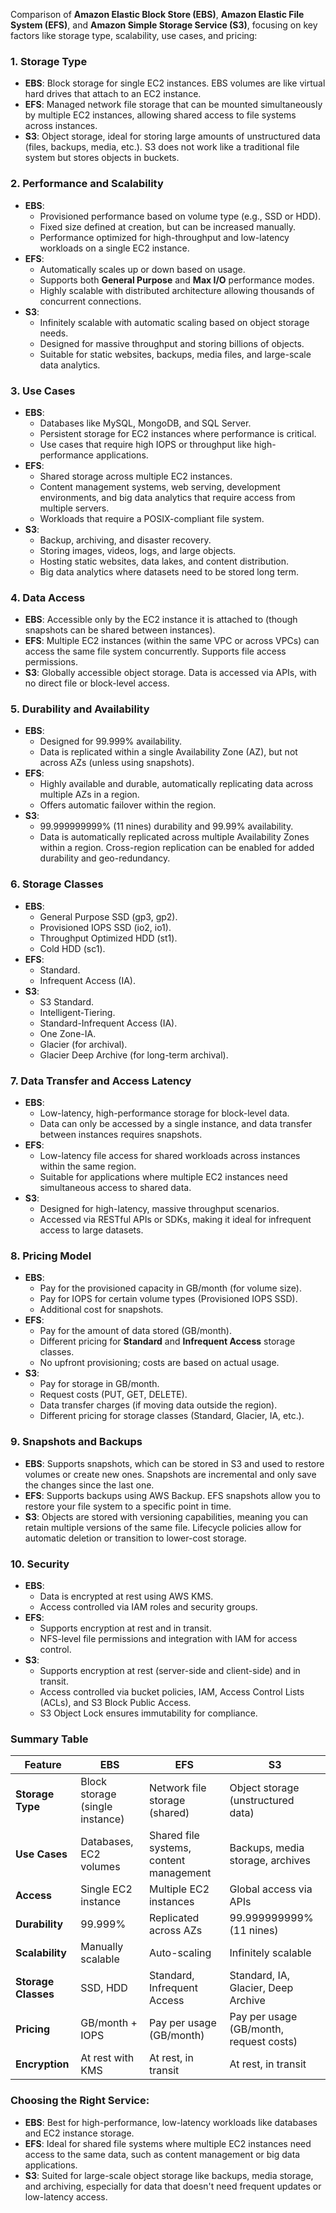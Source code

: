 Comparison of **Amazon Elastic Block Store (EBS)**, **Amazon Elastic File System (EFS)**, and **Amazon Simple Storage Service (S3)**, focusing on key factors like storage type, scalability, use cases, and pricing:

### 1. **Storage Type**
   - **EBS**: Block storage for single EC2 instances. EBS volumes are like virtual hard drives that attach to an EC2 instance.
   - **EFS**: Managed network file storage that can be mounted simultaneously by multiple EC2 instances, allowing shared access to file systems across instances.
   - **S3**: Object storage, ideal for storing large amounts of unstructured data (files, backups, media, etc.). S3 does not work like a traditional file system but stores objects in buckets.

### 2. **Performance and Scalability**
   - **EBS**:
     - Provisioned performance based on volume type (e.g., SSD or HDD).
     - Fixed size defined at creation, but can be increased manually.
     - Performance optimized for high-throughput and low-latency workloads on a single EC2 instance.
   - **EFS**:
     - Automatically scales up or down based on usage.
     - Supports both **General Purpose** and **Max I/O** performance modes.
     - Highly scalable with distributed architecture allowing thousands of concurrent connections.
   - **S3**:
     - Infinitely scalable with automatic scaling based on object storage needs.
     - Designed for massive throughput and storing billions of objects.
     - Suitable for static websites, backups, media files, and large-scale data analytics.

### 3. **Use Cases**
   - **EBS**:
     - Databases like MySQL, MongoDB, and SQL Server.
     - Persistent storage for EC2 instances where performance is critical.
     - Use cases that require high IOPS or throughput like high-performance applications.
   - **EFS**:
     - Shared storage across multiple EC2 instances.
     - Content management systems, web serving, development environments, and big data analytics that require access from multiple servers.
     - Workloads that require a POSIX-compliant file system.
   - **S3**:
     - Backup, archiving, and disaster recovery.
     - Storing images, videos, logs, and large objects.
     - Hosting static websites, data lakes, and content distribution.
     - Big data analytics where datasets need to be stored long term.

### 4. **Data Access**
   - **EBS**: Accessible only by the EC2 instance it is attached to (though snapshots can be shared between instances).
   - **EFS**: Multiple EC2 instances (within the same VPC or across VPCs) can access the same file system concurrently. Supports file access permissions.
   - **S3**: Globally accessible object storage. Data is accessed via APIs, with no direct file or block-level access.

### 5. **Durability and Availability**
   - **EBS**:
     - Designed for 99.999% availability.
     - Data is replicated within a single Availability Zone (AZ), but not across AZs (unless using snapshots).
   - **EFS**:
     - Highly available and durable, automatically replicating data across multiple AZs in a region.
     - Offers automatic failover within the region.
   - **S3**:
     - 99.999999999% (11 nines) durability and 99.99% availability.
     - Data is automatically replicated across multiple Availability Zones within a region. Cross-region replication can be enabled for added durability and geo-redundancy.

### 6. **Storage Classes**
   - **EBS**:
     - General Purpose SSD (gp3, gp2).
     - Provisioned IOPS SSD (io2, io1).
     - Throughput Optimized HDD (st1).
     - Cold HDD (sc1).
   - **EFS**:
     - Standard.
     - Infrequent Access (IA).
   - **S3**:
     - S3 Standard.
     - Intelligent-Tiering.
     - Standard-Infrequent Access (IA).
     - One Zone-IA.
     - Glacier (for archival).
     - Glacier Deep Archive (for long-term archival).

### 7. **Data Transfer and Access Latency**
   - **EBS**:
     - Low-latency, high-performance storage for block-level data.
     - Data can only be accessed by a single instance, and data transfer between instances requires snapshots.
   - **EFS**:
     - Low-latency file access for shared workloads across instances within the same region.
     - Suitable for applications where multiple EC2 instances need simultaneous access to shared data.
   - **S3**:
     - Designed for high-latency, massive throughput scenarios.
     - Accessed via RESTful APIs or SDKs, making it ideal for infrequent access to large datasets.

### 8. **Pricing Model**
   - **EBS**:
     - Pay for the provisioned capacity in GB/month (for volume size).
     - Pay for IOPS for certain volume types (Provisioned IOPS SSD).
     - Additional cost for snapshots.
   - **EFS**:
     - Pay for the amount of data stored (GB/month).
     - Different pricing for **Standard** and **Infrequent Access** storage classes.
     - No upfront provisioning; costs are based on actual usage.
   - **S3**:
     - Pay for storage in GB/month.
     - Request costs (PUT, GET, DELETE).
     - Data transfer charges (if moving data outside the region).
     - Different pricing for storage classes (Standard, Glacier, IA, etc.).

### 9. **Snapshots and Backups**
   - **EBS**: Supports snapshots, which can be stored in S3 and used to restore volumes or create new ones. Snapshots are incremental and only save the changes since the last one.
   - **EFS**: Supports backups using AWS Backup. EFS snapshots allow you to restore your file system to a specific point in time.
   - **S3**: Objects are stored with versioning capabilities, meaning you can retain multiple versions of the same file. Lifecycle policies allow for automatic deletion or transition to lower-cost storage.

### 10. **Security**
   - **EBS**:
     - Data is encrypted at rest using AWS KMS.
     - Access controlled via IAM roles and security groups.
   - **EFS**:
     - Supports encryption at rest and in transit.
     - NFS-level file permissions and integration with IAM for access control.
   - **S3**:
     - Supports encryption at rest (server-side and client-side) and in transit.
     - Access controlled via bucket policies, IAM, Access Control Lists (ACLs), and S3 Block Public Access.
     - S3 Object Lock ensures immutability for compliance.

### Summary Table

| Feature                        | EBS                          | EFS                            | S3                               |
|---------------------------------|------------------------------|---------------------------------|----------------------------------|
| **Storage Type**                | Block storage (single instance) | Network file storage (shared)   | Object storage (unstructured data) |
| **Use Cases**                   | Databases, EC2 volumes        | Shared file systems, content management | Backups, media storage, archives |
| **Access**                      | Single EC2 instance           | Multiple EC2 instances          | Global access via APIs          |
| **Durability**                  | 99.999%                       | Replicated across AZs           | 99.999999999% (11 nines)        |
| **Scalability**                 | Manually scalable             | Auto-scaling                    | Infinitely scalable             |
| **Storage Classes**             | SSD, HDD                      | Standard, Infrequent Access     | Standard, IA, Glacier, Deep Archive |
| **Pricing**                     | GB/month + IOPS               | Pay per usage (GB/month)        | Pay per usage (GB/month, request costs) |
| **Encryption**                  | At rest with KMS              | At rest, in transit             | At rest, in transit             |

### Choosing the Right Service:
- **EBS**: Best for high-performance, low-latency workloads like databases and EC2 instance storage.
- **EFS**: Ideal for shared file systems where multiple EC2 instances need access to the same data, such as content management or big data applications.
- **S3**: Suited for large-scale object storage like backups, media storage, and archiving, especially for data that doesn't need frequent updates or low-latency access.